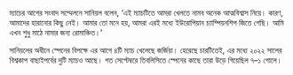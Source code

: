 ম্যাচের আগের সংবাদ সম্মেলনে সানিয়ল বলেন, ‘এই ম্যাচটিতে আমরা খেলতে নামব অনেক আত্মবিশ্বাস নিয়ে। কারণ, আমাদের হারানোর কিছু নেই। আমার তো মনে হয়, আমরা এরই মধ্যে ইউরোপিয়ান চ্যাম্পিয়নশিপ জিতে গেছি। আমি এখন শুধু মাঠে নামার জন্য রোমাঞ্চিত।’

সানিয়লের অধীনে স্পেনের বিপক্ষে এর আগে ৪টি ম্যাচ খেলেছে জর্জিয়া। হেরেছে চারটিতেই, এর মধ্যে ২০২২ সালের বিশ্বকাপ বাছাইপর্বের দুটি ম্যাচও আছে। গত সেপ্টেম্বরে তিবলিসিতে স্পেনের কাছে তারা উড়ে গিয়েছিল ৭–১ গোলে।
